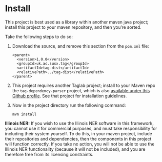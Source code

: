 Install
=======

This project is best used as a library within another maven java project; install this project to your maven repository, and then you're sorted.

Take the following steps to do so:


1. Download the source, and remove this section from the `pom.xml` file:

    ```
    <parent>
      <version>1.0.0</version>
      <groupId>uk.ac.susx.tag</groupId>
      <artifactId>tag-dist</artifactId>
      <relativePath>../tag-dist</relativePath>
    </parent>
    ```

2. This project requires another Taglab project; install to your Maven repo the `tag-dependency-parser` project, which is also [available under this Github profile](https://github.com/andehr/tag-dependency-parser). See that project for installation guidelines.

3. Now in the project directory run the following command:

    `mvn install`


**Illinois NER:**
If you wish to use the Illinois NER software in this framework, you cannot use it for commercial purposes, and must take responsibility for including their system yourself. To do this, in your maven project, include their repositories and dependencies, then the components in this project will function correctly. If you take no action, you will not be able to use the Illinois NER functionality (because it will not be included), and you are therefore free from its licensing constraints.

